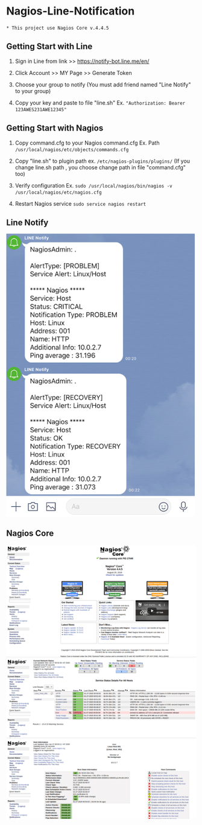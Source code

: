 # Nagios-Line-Notification
    * This project use Nagios Core v.4.4.5
## Getting Start with Line

   1. Sign in Line from link >> https://notify-bot.line.me/en/
   
   2. Click Account >> MY Page >> Generate Token 
   
   3. Choose your group to notify (You must add friend named "Line Notify" to your group)
   
   4. Copy your key and paste to file "line.sh" 
    Ex. `"Authorization: Bearer 123AWES231AWE12345"`


## Getting Start with Nagios

   1. Copy command.cfg to your Nagios command.cfg
      Ex. Path `/usr/local/nagios/etc/objects/commands.cfg`
  
   2. Copy "line.sh" to plugin path ex. `/etc/nagios-plugins/plugins/` (If you change line.sh path , you choose change path in file "command.cfg" too)

   2. Verify configuration
      Ex. `sudo /usr/local/nagios/bin/nagios -v /usr/local/nagios/etc/nagios.cfg`
     
   3. Restart Nagios service
      `sudo service nagios restart`

## Line Notify
<img src="./markdown/img1.png" width="500px">

## Nagios Core
<img src="./markdown/img4.png" >

<img src="./markdown/img2.png" >

<img src="./markdown/img3.png" >
